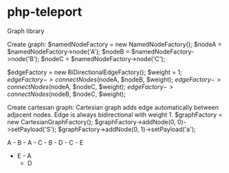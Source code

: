 # php-teleport
Graph library


Create graph:
$namedNodeFactory = new NamedNodeFactory();
$nodeA = $namedNodeFactory->node('A');
$nodeB = $namedNodeFactory->node('B');
$nodeC = $namedNodeFactory->node('C');

$edgeFactory = new BiDirectionalEdgeFactory();
$weight = 1;
$edgeFactory->connectNodes($nodeA, $nodeB, $weight);
$edgeFactory->connectNodes($nodeA, $nodeC, $weight);
$edgeFactory->connectNodes($nodeB, $nodeC, $weight);



Create cartesian graph:
Cartesian graph adds edge automatically between adjacent nodes. Edge is always bidirectional with weight 1.
$graphFactory = new CartesianGraphFactory();
$graphFactory->addNode(0, 0)->setPayload('S');
$graphFactory->addNode(0, 1)->setPayload('a');




A - B - A
      - C - B
          - D - C
              - E
  - E - A
      - D